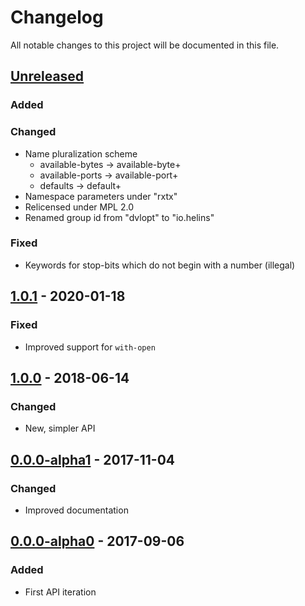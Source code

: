 # Changelog

All notable changes to this project will be documented in this file.



## [Unreleased]

### Added

### Changed

- Name pluralization scheme
    - available-bytes -> available-byte+
    - available-ports -> available-port+
    - defaults        -> default+
- Namespace parameters under "rxtx"
- Relicensed under MPL 2.0
- Renamed group id from "dvlopt" to "io.helins"

### Fixed

- Keywords for stop-bits which do not begin with a number (illegal)



## [1.0.1] - 2020-01-18

### Fixed

- Improved support for `with-open`



## [1.0.0] - 2018-06-14

### Changed

- New, simpler API



## [0.0.0-alpha1] - 2017-11-04

### Changed

- Improved documentation



## [0.0.0-alpha0] - 2017-09-06

### Added

- First API iteration



[Unreleased]: https://github.com/helins/rxtx.clj/compare/1.0.1...HEAD
[1.0.1]: https://github.com/helins/rxtx.clj/compare/1.0.0...1.0.1
[1.0.0]: https://github.com/helins/rxtx.clj/compare/0.0.0-alpha1...1.0.0
[0.0.0-alpha1]: https://github.com/helins/rxtx.clj/compare/0.0.0-alpha0...0.0.0-alpha1
[0.0.0-alpha0]: https://github.com/helins/rxtx.clj/tree/0.0.0-alpha0
